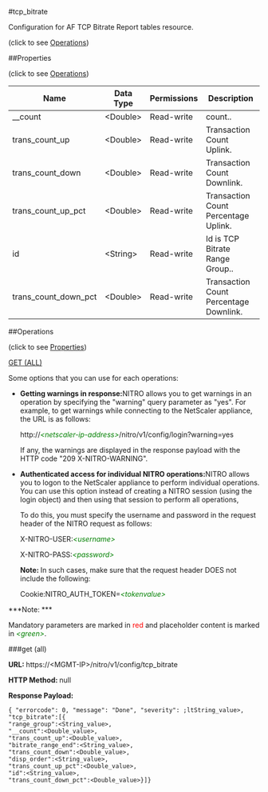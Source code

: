 #tcp_bitrate



Configuration for AF TCP Bitrate Report tables resource.

<span>(click to see [Operations](#operations))</span>



##Properties 

<span>(click to see [Operations](#operations))</span>





<table><thead><tr><th>Name</th><th>Data Type</th><th>Permissions</th><th>Description</th></tr></thead><tbody><tr><td>__count</td><td>&lt;Double></td><td>Read-write</td><td>count..</td></tr><tr><td>trans_count_up</td><td>&lt;Double></td><td>Read-write</td><td>Transaction Count Uplink.</td></tr><tr><td>trans_count_down</td><td>&lt;Double></td><td>Read-write</td><td>Transaction Count Downlink.</td></tr><tr><td>trans_count_up_pct</td><td>&lt;Double></td><td>Read-write</td><td>Transaction Count Percentage Uplink.</td></tr><tr><td>id</td><td>&lt;String></td><td>Read-write</td><td>Id is TCP Bitrate Range Group..</td></tr><tr><td>trans_count_down_pct</td><td>&lt;Double></td><td>Read-write</td><td>Transaction Count Percentage Downlink.</td></tr></tbody></table>

##Operations 

<span>(click to see [Properties](#properties))</span>





[GET (ALL)](#get-all)





Some options that you can use for each operations:

<ul><li><p><b>Getting warnings in response:</b>NITRO allows you to get warnings in an operation by specifying the "warning" query parameter as "yes". For example, to get warnings while connecting to the NetScaler appliance, the URL is as follows:</p><p>http://<span style="color:green;font-style:italic;">&lt;netscaler-ip-address&gt;</span>/nitro/v1/config/login?warning=yes</p><p>If any, the warnings are displayed in the response payload with the HTTP code "209 X-NITRO-WARNING".</p></li><li><p><b>Authenticated access for individual NITRO operations:</b>NITRO allows you to logon to the NetScaler appliance to perform individual operations. You can use this option instead of creating a NITRO session (using the login object) and then using that session to perform all operations,</p><p>To do this, you must specify the username and password in the request header of the NITRO request as follows:</p><p>X-NITRO-USER:<span style="color:green;font-style:italic;">&lt;username&gt;</span></p><p>X-NITRO-PASS:<span style="color:green;font-style:italic;">&lt;password&gt;</span></p><p><b>Note: </b>In such cases, make sure that the request header DOES not include the following:</p><p>Cookie:NITRO_AUTH_TOKEN=<span style="color:green;font-style:italic;">&lt;tokenvalue&gt;</span></p></li></ul>







***Note: *** 

Mandatory parameters are marked in <span style="color:#FF0000;">red</span> and placeholder content is marked in <span style="color:green;font-style:italic">&lt;green&gt;</span>.



###get (all)







<b>URL: </b>https://&lt;MGMT-IP&gt;/nitro/v1/config/tcp_bitrate

<b>HTTP Method: </b>null

<b>Response Payload: </b>
```
{ "errorcode": 0, "message": "Done", "severity": ;ltString_value>, "tcp_bitrate":[{
"range_group":<String_value>,
"__count":<Double_value>,
"trans_count_up":<Double_value>,
"bitrate_range_end":<String_value>,
"trans_count_down":<Double_value>,
"disp_order":<String_value>,
"trans_count_up_pct":<Double_value>,
"id":<String_value>,
"trans_count_down_pct":<Double_value>}]}
```







